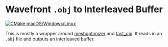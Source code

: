 # Wavefront `.obj` to Interleaved Buffer

[![CMake macOS/Windows/Linux](/../../actions/workflows/cmake-desktop.yml/badge.svg)](/../../actions/workflows/cmake-desktop.yml)

This is mostly a wrapper around [meshoptimizer](//github.com/zeux/meshoptimizer) and [fast_obj](//github.com/thisistherk/fast_obj). It reads in an `.obj` file and outputs an interleaved buffer.
